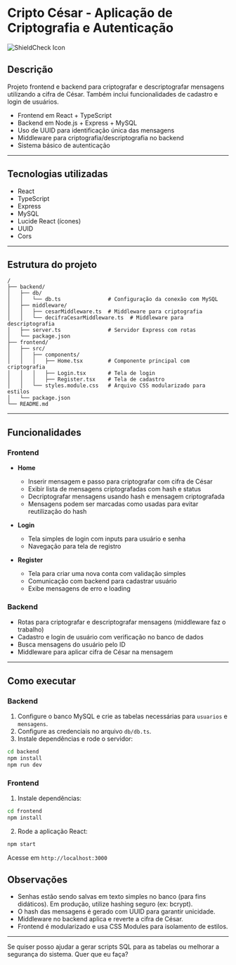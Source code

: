 
# Cripto César - Aplicação de Criptografia e Autenticação

![ShieldCheck Icon](https://lucide.dev/icons/shield-check.svg)

## Descrição

Projeto frontend e backend para criptografar e descriptografar mensagens utilizando a cifra de César. Também inclui funcionalidades de cadastro e login de usuários.

- Frontend em React + TypeScript
- Backend em Node.js + Express + MySQL
- Uso de UUID para identificação única das mensagens
- Middleware para criptografia/descriptografia no backend
- Sistema básico de autenticação

---

## Tecnologias utilizadas

- React  
- TypeScript  
- Express  
- MySQL  
- Lucide React (ícones)  
- UUID  
- Cors  

---

## Estrutura do projeto

```
/
├── backend/
│   ├── db/
│   │   └── db.ts               # Configuração da conexão com MySQL
│   ├── middleware/
│   │   ├── cesarMiddleware.ts  # Middleware para criptografia
│   │   └── decifraCesarMiddleware.ts  # Middleware para descriptografia
│   ├── server.ts               # Servidor Express com rotas
│   └── package.json
├── frontend/
│   ├── src/
│   │   ├── components/
│   │   │   ├── Home.tsx        # Componente principal com criptografia
│   │   │   ├── Login.tsx       # Tela de login
│   │   │   ├── Register.tsx    # Tela de cadastro
│   │   └── styles.module.css   # Arquivo CSS modularizado para estilos
│   └── package.json
└── README.md
```

---

## Funcionalidades

### Frontend

- **Home**  
  - Inserir mensagem e passo para criptografar com cifra de César  
  - Exibir lista de mensagens criptografadas com hash e status  
  - Decriptografar mensagens usando hash e mensagem criptografada  
  - Mensagens podem ser marcadas como usadas para evitar reutilização do hash  

- **Login**  
  - Tela simples de login com inputs para usuário e senha  
  - Navegação para tela de registro

- **Register**  
  - Tela para criar uma nova conta com validação simples  
  - Comunicação com backend para cadastrar usuário  
  - Exibe mensagens de erro e loading

### Backend

- Rotas para criptografar e descriptografar mensagens (middleware faz o trabalho)  
- Cadastro e login de usuário com verificação no banco de dados  
- Busca mensagens do usuário pelo ID  
- Middleware para aplicar cifra de César na mensagem

---

## Como executar

### Backend

1. Configure o banco MySQL e crie as tabelas necessárias para `usuarios` e `mensagens`.
2. Configure as credenciais no arquivo `db/db.ts`.
3. Instale dependências e rode o servidor:

```bash
cd backend
npm install
npm run dev
```

### Frontend

1. Instale dependências:

```bash
cd frontend
npm install
```

2. Rode a aplicação React:

```bash
npm start
```

Acesse em `http://localhost:3000`


## Observações

- Senhas estão sendo salvas em texto simples no banco (para fins didáticos). Em produção, utilize hashing seguro (ex: bcrypt).
- O hash das mensagens é gerado com UUID para garantir unicidade.
- Middleware no backend aplica e reverte a cifra de César.
- Frontend é modularizado e usa CSS Modules para isolamento de estilos.

---

Se quiser posso ajudar a gerar scripts SQL para as tabelas ou melhorar a segurança do sistema. Quer que eu faça?
